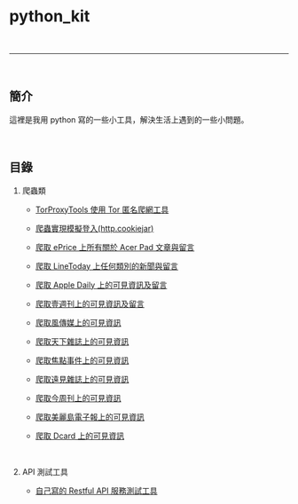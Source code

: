 # python_kit

<br>

--------------------------

<br>

## 簡介

這裡是我用 python 寫的一些小工具，解決生活上遇到的一些小問題。

<br>

## 目錄

1. 爬蟲類

    *   [TorProxyTools 使用 Tor 匿名爬網工具](./Crawler/TorProxyTools)

    *   [爬蟲實現模擬登入(http.cookiejar)](./Crawler/MockLogin)
    
    *   [爬取 ePrice 上所有關於 Acer Pad 文章與留言](Crawler/ePriceAcerPad)

    *   [爬取 LineToday 上任何類別的新聞與留言](Crawler/lineTodayNews)
    
    *   [爬取 Apple Daily 上的可見資訊及留言](Crawler/appleDaily)

    *   [爬取壹週刊上的可見資訊及留言](Crawler/nextmgzNews)

    *   [爬取風傳媒上的可見資訊](Crawler/storm)

    *   [爬取天下雜誌上的可見資訊](Crawler/commonWealth)

    *   [爬取焦點事件上的可見資訊](Crawler/esFocus)

    *   [爬取遠見雜誌上的可見資訊](Crawler/gvm)

    *   [爬取今周刊上的可見資訊](Crawler/businessToday)

    *   [爬取美麗島電子報上的可見資訊](Crawler/formosa)

    *   [爬取 Dcard 上的可見資訊](Crawler/Dcard)
    
<br>

2. API 測試工具

    *   [自己寫的 Restful API 服務測試工具](./Poster/myPoster/README.md)